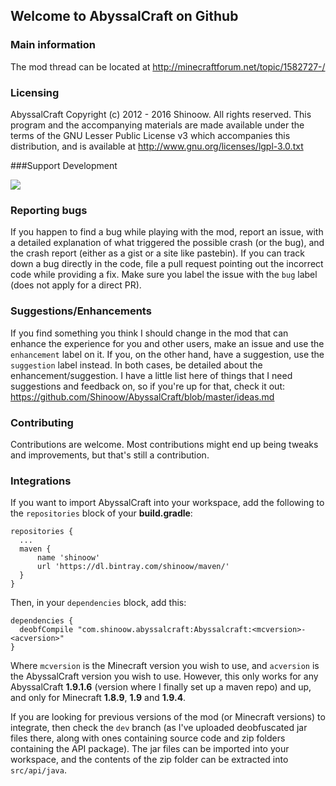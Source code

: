 ## Welcome to AbyssalCraft on Github

### Main information

The mod thread can be located at
http://minecraftforum.net/topic/1582727-/

### Licensing

AbyssalCraft
Copyright (c) 2012 - 2016 Shinoow.
All rights reserved. This program and the accompanying materials
are made available under the terms of the GNU Lesser Public License v3
which accompanies this distribution, and is available at
http://www.gnu.org/licenses/lgpl-3.0.txt

###Support Development

[![](https://s3.amazonaws.com/patreon_public_assets/kaGh5_patreon_name_and_message.png)](https://www.patreon.com/Shinoow)

### Reporting bugs

If you happen to find a bug while playing with the mod, report an issue, with a detailed explanation of what triggered the possible crash (or the bug), and the crash report (either as a gist or a site like pastebin). If you can track down a bug directly in the code, file a pull request pointing out the incorrect code while providing a fix. Make sure you label the issue with the `bug` label (does not apply for a direct PR).

### Suggestions/Enhancements

If you find something you think I should change in the mod that can enhance the experience for you and other users, make an issue and use the `enhancement` label on it. If you, on the other hand, have a suggestion, use the `suggestion` label instead. In both cases, be detailed about the enhancement/suggestion. I have a little list here of things that I need suggestions and feedback on, so if you're up for that, check it out: https://github.com/Shinoow/AbyssalCraft/blob/master/ideas.md

### Contributing

Contributions are welcome. Most contributions might end up being tweaks and improvements, but that's still a contribution.

### Integrations

If you want to import AbyssalCraft into your workspace, add the following to the `repositories` block of your **build.gradle**:

```
repositories {
  ...
  maven {
      name 'shinoow'
      url 'https://dl.bintray.com/shinoow/maven/'
  }
}
```

Then, in your `dependencies` block, add this:

``` 
dependencies {
  deobfCompile "com.shinoow.abyssalcraft:Abyssalcraft:<mcversion>-<acversion>"
}
```

Where `mcversion` is the Minecraft version you wish to use, and `acversion` is the AbyssalCraft version you wish to use.
However, this only works for any AbyssalCraft **1.9.1.6** (version where I finally set up a maven repo) and up, and only for Minecraft **1.8.9**, **1.9** and **1.9.4**.

If you are looking for previous versions of the mod (or Minecraft versions) to integrate, then check the `dev` branch (as I've uploaded deobfuscated jar files there, along with ones containing source code and zip folders containing the API package). The jar files can be imported into your workspace, and the contents of the zip folder can be extracted into `src/api/java`.
